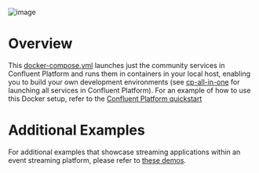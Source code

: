 ![image](../images/confluent-logo-300-2.png)

# Overview

This [docker-compose.yml](docker-compose.yml) launches just the community services in Confluent Platform and runs them in containers in your local host, enabling you to build your own development environments (see [cp-all-in-one](../cp-all-in-one/docker-compose.yml) for launching all services in Confluent Platform).
For an example of how to use this Docker setup, refer to the [Confluent Platform quickstart](https://docs.confluent.io/current/quickstart/index.html)

# Additional Examples

For additional examples that showcase streaming applications within an event streaming platform, please refer to [these demos](https://github.com/confluentinc/examples).
